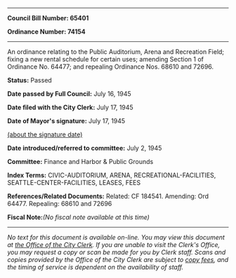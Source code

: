 

********

**Council Bill Number: 65401**
   
**Ordinance Number: 74154**
********

 An ordinance relating to the Public Auditorium, Arena and Recreation Field; fixing a new rental schedule for certain uses; amending Section 1 of Ordinance No. 64477; and repealing Ordinance Nos. 68610 and 72696.

**Status:** Passed
   
**Date passed by Full Council:** July 16, 1945
   
**Date filed with the City Clerk:** July 17, 1945
   
**Date of Mayor's signature:** July 17, 1945
   
[(about the signature date)](/~public/approvaldate.htm)
   
   
   
**Date introduced/referred to committee:** July 2, 1945
   
**Committee:** Finance and Harbor & Public Grounds
   
   
**Index Terms:** CIVIC-AUDITORIUM, ARENA, RECREATIONAL-FACILITIES, SEATTLE-CENTER-FACILITIES, LEASES, FEES

**References/Related Documents:** Related: CF 184541. Amending: Ord 64477. Repealing: 68610 and 72696

**Fiscal Note:**_(No fiscal note available at this time)_
********

_No text for this document is available on-line. You may view this document at [the Office of the City Clerk](http://www.seattle.gov/leg/clerk/contactUs.htm). If you are unable to visit the Clerk's Office, you may request a copy or scan be made for you by Clerk staff. Scans and copies provided by the Office of the City Clerk are subject to [copy fees](http://clerk.seattle.gov/~public/clerkfees.htm), and the timing of service is dependent on the availability of staff._

